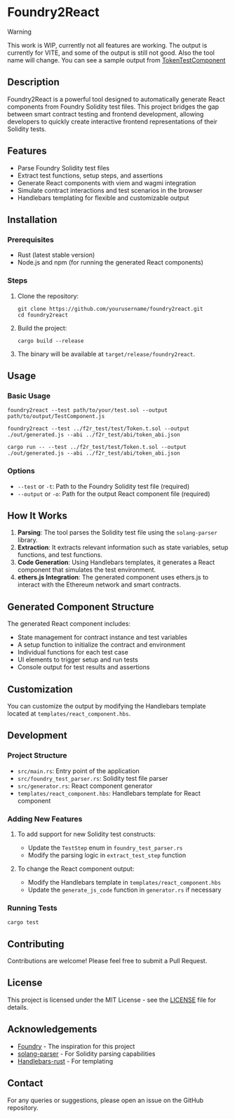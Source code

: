 # Foundry2React

> [!WARNING]  
> This work is WIP, currently not all features are working. The output is currently for VITE, and some of the output is still not good. Also the tool name will change. You can see a sample output from [TokenTestComponent](./out/TokenTestComponent.tsx) 

## Description

Foundry2React is a powerful tool designed to automatically generate React components from Foundry Solidity test files. This project bridges the gap between smart contract testing and frontend development, allowing developers to quickly create interactive frontend representations of their Solidity tests.

## Features

- Parse Foundry Solidity test files
- Extract test functions, setup steps, and assertions
- Generate React components with viem and wagmi integration
- Simulate contract interactions and test scenarios in the browser
- Handlebars templating for flexible and customizable output

## Installation

### Prerequisites

- Rust (latest stable version)
- Node.js and npm (for running the generated React components)

### Steps

1. Clone the repository:

   ```
   git clone https://github.com/yourusername/foundry2react.git
   cd foundry2react
   ```

2. Build the project:

   ```
   cargo build --release
   ```

3. The binary will be available at `target/release/foundry2react`.

## Usage

### Basic Usage

```
foundry2react --test path/to/your/test.sol --output path/to/output/TestComponent.js
```

`foundry2react --test ../f2r_test/test/Token.t.sol --output ./out/generated.js --abi ../f2r_test/abi/token_abi.json`

`cargo run -- --test ../f2r_test/test/Token.t.sol --output ./out/generated.js --abi ../f2r_test/abi/token_abi.json`

### Options

- `--test` or `-t`: Path to the Foundry Solidity test file (required)
- `--output` or `-o`: Path for the output React component file (required)

## How It Works

1. **Parsing**: The tool parses the Solidity test file using the `solang-parser` library.
2. **Extraction**: It extracts relevant information such as state variables, setup functions, and test functions.
3. **Code Generation**: Using Handlebars templates, it generates a React component that simulates the test environment.
4. **ethers.js Integration**: The generated component uses ethers.js to interact with the Ethereum network and smart contracts.

## Generated Component Structure

The generated React component includes:

- State management for contract instance and test variables
- A setup function to initialize the contract and environment
- Individual functions for each test case
- UI elements to trigger setup and run tests
- Console output for test results and assertions

## Customization

You can customize the output by modifying the Handlebars template located at `templates/react_component.hbs`.

## Development

### Project Structure

- `src/main.rs`: Entry point of the application
- `src/foundry_test_parser.rs`: Solidity test file parser
- `src/generator.rs`: React component generator
- `templates/react_component.hbs`: Handlebars template for React component

### Adding New Features

1. To add support for new Solidity test constructs:

   - Update the `TestStep` enum in `foundry_test_parser.rs`
   - Modify the parsing logic in `extract_test_step` function

2. To change the React component output:
   - Modify the Handlebars template in `templates/react_component.hbs`
   - Update the `generate_js_code` function in `generator.rs` if necessary

### Running Tests

```
cargo test
```

## Contributing

Contributions are welcome! Please feel free to submit a Pull Request.

## License

This project is licensed under the MIT License - see the [LICENSE](LICENSE) file for details.

## Acknowledgements

- [Foundry](https://github.com/foundry-rs/foundry) - The inspiration for this project
- [solang-parser](https://github.com/hyperledger-labs/solang-parser) - For Solidity parsing capabilities
- [Handlebars-rust](https://github.com/sunng87/handlebars-rust) - For templating

## Contact

For any queries or suggestions, please open an issue on the GitHub repository.
